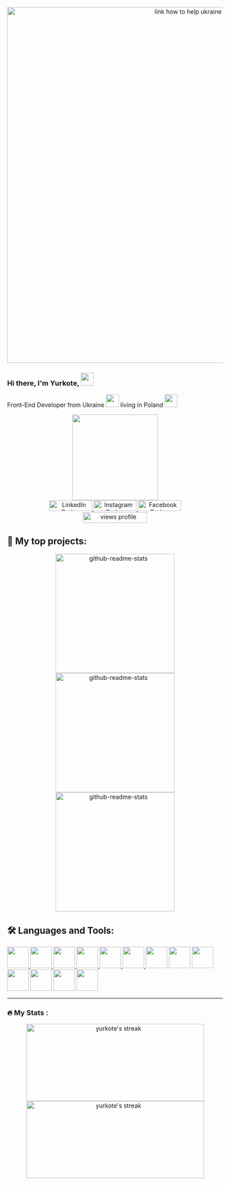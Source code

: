 <div id="help" align="center">
  <a target="_blank" href="https://u24.gov.ua/">
    <img src="https://yktua.chost.com.ua/img/sun.jpg" width="830px" alt="link how to help ukraine"/>
  </a>
</div>

### Hi there, I'm Yurkote, <img src="https://media.giphy.com/media/hvRJCLFzcasrR4ia7z/giphy.gif" width="30px"/>
Front-End Developer from Ukraine <img src="http://yktua.chost.com.ua/github/design/ykt/ukr.gif" width="30"> living in Poland <img src="http://yktua.chost.com.ua/github/design/ykt/pl.gif" width="30">

<div id="header" align="center">
  <a href="http://yktua.chost.com.ua/">
    <img src="http://yktua.chost.com.ua/github/design/ykt/from_home.gif" width="200px"/>
  </a>
</div>

<!-- Social icons section from https://shields.io/ -->
<div id="badges" align="center">
  <a href="https://www.linkedin.com/in/yurkote/">
    <img src="https://img.shields.io/badge/LinkedIn-blue?style=for-the-badge&logo=linkedin&logoColor=white" alt="LinkedIn Badge" height="25px" width="100px"/>
  </a>
  <a href="https://www.instagram.com/yurkote/">
    <img src="https://img.shields.io/badge/Instagram-orange?style=for-the-badge&logo=instagram&logoColor=white" alt="Instagram Badge" height="25px" width="100px"/>
  </a>
  <a href="https://www.facebook.com/yurkote">
    <img src="https://img.shields.io/badge/Facebook-blue?style=for-the-badge&logo=facebook&logoColor=white" alt="Facebook Badge" height="25px" width="100px"/>
  </a> 
</div>

<div align="center"> 
  <a href="https://www.linkedin.com/in/yurkote/">
    <img src="https://komarev.com/ghpvc/?username=yurkote&style=for-the-badge&color=orange" height="25px" width="150px" alt="views profile"/>
  </a>
</div>

## 📘 My top projects:
<!-- Repo info cards - https://github.com/anuraghazra/github-readme-stats -->

<div align="center">

  <a href="https://github.com/yurkote/peachbubble/">
    <img width="278px" src="https://readme-stats-yurkote.vercel.app/api/pin/?username=yurkote&repo=peachbubble&theme=dracula&hide_border=true" alt="github-readme-stats"/>
  </a>
  <a href="https://github.com/yurkote/FarmInvest/">
    <img width="278" src="https://readme-stats-yurkote.vercel.app/api/pin/?username=yurkote&repo=FarmInvest&theme=dracula&hide_border=true" alt="github-readme-stats"/>
  </a>
  <a href="https://github.com/yurkote/todo-list-firebase/">
    <img width="278" src="https://readme-stats-yurkote.vercel.app/api/pin/?username=yurkote&repo=todo-list-firebase&theme=dracula&hide_border=true" alt="github-readme-stats"/>
  </a>

</div>


## 🛠️ Languages and Tools:

<div>
  <a href="https://github.com/search?q=user%3Ayurkote+language%3Ajavascript">
    <img src="https://cdn.jsdelivr.net/gh/devicons/devicon/icons/javascript/javascript-original.svg" width="50px" />
  </a>
  <a href="https://github.com/search?q=user%3Ayurkote+language%3Ahtml">
    <img src="https://cdn.jsdelivr.net/gh/devicons/devicon/icons/html5/html5-original-wordmark.svg" width="50px" />
  </a>
  <a href="https://github.com/search?q=user%3Ayurkote+language%3Acss">
    <img src="https://cdn.jsdelivr.net/gh/devicons/devicon/icons/css3/css3-original-wordmark.svg" width="50px" />
  </a>
  <a href="https://github.com/search?q=user%3Ayurkote+language%3Ajavascript">
     <img src="https://cdn.jsdelivr.net/gh/devicons/devicon/icons/react/react-original-wordmark.svg" width="50px" />
  </a>
  <a href="#">
     <img src="https://cdn.jsdelivr.net/gh/devicons/devicon/icons/jquery/jquery-plain-wordmark.svg" width="50px" />
  </a>
  <a href="#">
     <img src="https://cdn.jsdelivr.net/gh/devicons/devicon/icons/bootstrap/bootstrap-plain-wordmark.svg" width="50px" />
  </a>
  <a href="#"><img src="https://cdn.jsdelivr.net/gh/devicons/devicon/icons/webpack/webpack-plain.svg" width="50px" /></a>
  <a href="#"><img src="https://cdn.jsdelivr.net/gh/devicons/devicon/icons/gulp/gulp-plain.svg" width="50px" /></a>
  <a href="#"><img src="https://cdn.jsdelivr.net/gh/devicons/devicon/icons/filezilla/filezilla-plain.svg" width="50px" /></a>
  <a href="#"><img src="https://cdn.jsdelivr.net/gh/devicons/devicon/icons/vscode/vscode-original-wordmark.svg" width="50px" /></a>
  <a href="#"><img src="https://cdn.jsdelivr.net/gh/devicons/devicon/icons/photoshop/photoshop-line.svg" width="50px" /></a>
  <a href="#"><img src="https://cdn.jsdelivr.net/gh/devicons/devicon/icons/figma/figma-original.svg" width="50px" /></a>
  <a href="#"><img src="https://cdn.jsdelivr.net/gh/devicons/devicon/icons/github/github-original.svg" width="50px" /></a>
</div>

---

### :fire: My Stats :

<p align="center">
  <a href="https://github.com/DenverCoder1/github-readme-streak-stats"><img alt="yurkote's streak" src="http://193.0.61.190:8085/?user=yurkote&theme=dracula&hide_border=true" width="415" height="180px"/></a>
  <a href="https://github.com/anuraghazra/github-readme-stats"><img alt="yurkote's streak" src="https://readme-stats-yurkote.vercel.app/api/top-langs/?username=yurkote&layout=compact&theme=dracula&hide_border=true" width="415" height="180px"/></a>
</p>

